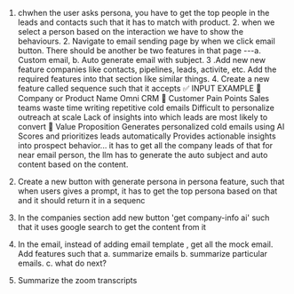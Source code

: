 1. chwhen the user asks persona, you have to get the top people in the leads and contacts such that it has to match with product. 2. when we select a person based on the interaction we have to show the behaviours. 2. Navigate to email sending page by when we click email button. There should be another be two features in that page ---a. Custom email, b. Auto generate email with subject. 3 .Add new new feature companies like contacts, pipelines, leads, activite, etc. Add the required features into that section like similar things. 4. Create a new feature called sequence such that it accepts ✅ INPUT EXAMPLE 🔹 Company or Product Name Omni CRM 🔹 Customer Pain Points Sales teams waste time writing repetitive cold emails Difficult to personalize outreach at scale Lack of insights into which leads are most likely to convert 🔹 Value Proposition Generates personalized cold emails using AI Scores and prioritizes leads automatically Provides actionable insights into prospect behavior... it has to get all the company leads of that for near email person, the llm has to generate the auto subject and auto content based on the content. 

5. Create a new button with generate persona in persona feature, such that when users gives a prompt, it has to get the top persona based on that and it should return it in a sequenc

6. In the companies section add new button 'get company-info ai' such that it uses google search to get the content from it 

7. In the email, instead of adding email template , get all the mock email. Add features such that 
    a. summarize emails
    b. summarize particular emails.
    c. what do next?

8. Summarize the zoom transcripts

